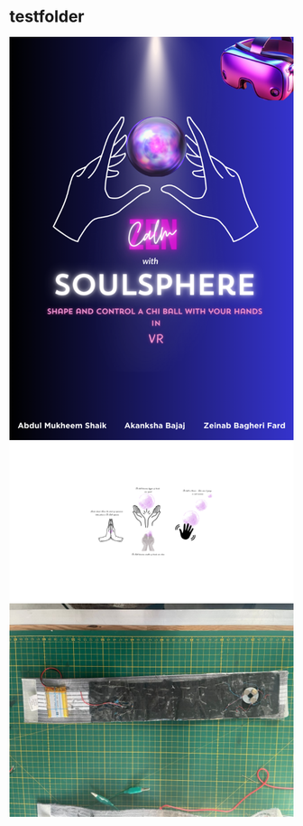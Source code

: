 # testfolder

![test1](Images/SOULSPHERE.png)
![test2](Images/VRExperience.png)
![test3](Images/WorkingBand.jpg)
